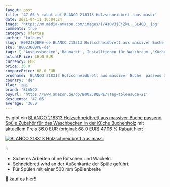 ```yaml
---
layout: post
title: '47.06 % rabat auf BLANCO 218313 Holzschneidbrett aus massi'
date: 2021-04-11 16:04:24
image: 'https://m.media-amazon.com/images/I/41OV3jEjZkL._SL400_.jpg'
comments: true
category: ofertas
author: 'tole.es'
slug: 'B002J8QBPE-de BLANCO 218313 Holzschneidbrett aus massiver Buche passend...'
sku: 'B002J8QBPE-de'
tags: [ 'Ausgussbecken','Baumarkt','Installtionen für Waschraum','Küchen- & Badinstallation','Kücheninstallation','Zubehör für Küchenspülen','blanco', ]
actualPrice: 36.0 EUR
currency: EUR
price: 36.0
comparePrice: 68.0 EUR
prodname: 'BLANCO 218313 Holzschneidbrett aus massiver Buche  passend Spüle  Zubehör für das Waschbecken in der Küche  Buchenholz'
country: 'de'
flag: '🇩🇪'
brand: 'BLANCO'
buyurl: 'https://www.amazon.de/dp/B002J8QBPE/?tag=tolees0ca-21'
descuento: '47.06'
average: '36.0'
---
```


Es gibt ein [BLANCO 218313 Holzschneidbrett aus massiver Buche  passend Spüle  Zubehör für das Waschbecken in der Küche  Buchenholz](https://www.amazon.de/dp/B002J8QBPE/?tag=tolees0ca-21) mit aktuellem Preis 36.0 EUR (original: 68.0 EUR) 47.06 % Rabatt hier:

[![BLANCO 218313 Holzschneidbrett aus massi](https://m.media-amazon.com/images/I/41OV3jEjZkL._SL400_.jpg)](https://www.amazon.de/dp/B002J8QBPE/?tag=tolees0ca-21)

ℹ️:

- Sicheres Arbeiten ohne Rutschen und Wackeln
- Schneidbrett wird an der Außenkante der Spüle geführt
- Für Spülen mit einer 500 mm Spülenbreite

[🛒 kauf es hier!!](https://www.amazon.de/dp/B002J8QBPE/?tag=tolees0ca-21)
